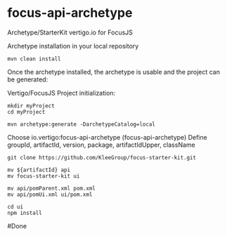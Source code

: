 # focus-api-archetype

Archetype/StarterKit vertigo.io for FocusJS

Archetype installation in your local repository
```
mvn clean install
```

Once the archetype installed, the archetype is usable and the project can be generated:

Vertigo/FocusJS Project initialization:

```
mkdir myProject
cd myProject
```

```
mvn archetype:generate -DarchetypeCatalog=local
```

Choose io.vertigo:focus-api-archetype (focus-api-archetype)
Define groupId, artifactId, version, package, artifactIdUpper, className

```
git clone https://github.com/KleeGroup/focus-starter-kit.git
```

```
mv ${artifactId} api
mv focus-starter-kit ui
```

```
mv api/pomParent.xml pom.xml
mv api/pomUi.xml ui/pom.xml
```

```
cd ui
npm install
```

#Done
